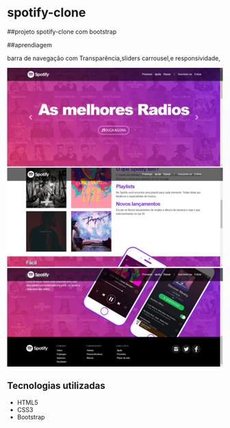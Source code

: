 # spotify-clone

##projeto spotify-clone com bootstrap

##aprendiagem

barra de navegação com Transparência,sliders carrousel,e responsividade,


![spotyfi_clone](img/app.jpeg)
![spotyfi_clone](img/app2.jpeg)
![spotyfi_clone](img/app3.jpeg)

## Tecnologias utilizadas
* HTML5
* CSS3
* Bootstrap
